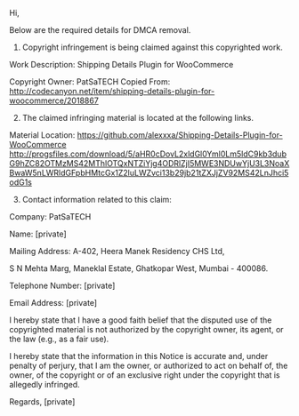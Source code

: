 Hi,

Below are the required details for DMCA removal.

1. Copyright infringement is being claimed against this copyrighted work.

Work Description: Shipping Details Plugin for WooCommerce

Copyright Owner: PatSaTECH
Copied From:
http://codecanyon.net/item/shipping-details-plugin-for-woocommerce/2018867

2. The claimed infringing material is located at the following links.

Material Location:
https://github.com/alexxxa/Shipping-Details-Plugin-for-WooCommerce <http://progsfiles.com/download/5/aHR0cDovL2xldGl0Yml0Lm5ldC9kb3dubG9hZC82OTMzMS42MThlOTQxNTZiYjg4ODRlZjI5MWE3NDUwYjU3L3NoaXBwaW5nLWRldGFpbHMtcGx1Z2luLWZvci13b29jb21tZXJjZV92MS42LnJhci5odG1s>

3. Contact information related to this claim:

Company: PatSaTECH

Name: [private]

Mailing Address: A-402, Heera Manek Residency CHS Ltd,

S N Mehta Marg, Maneklal Estate, Ghatkopar West,
Mumbai - 400086.

Telephone Number: [private]

Email Address: [private]

I hereby state that I have a good faith belief that the disputed use of the
copyrighted material is not authorized by the copyright owner, its agent,
or the law (e.g., as a fair use).

I hereby state that the information in this Notice is accurate and, under
penalty of perjury, that I am the owner, or authorized to act on behalf of,
the owner, of the copyright or of an exclusive right under the copyright
that is allegedly infringed.

Regards,
[private]
